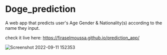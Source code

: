# Doge_prediction

A web app that predicts user's Age Gender & Nationality(s) according to the name they input.

check it live here: https://firaselmoussa.github.io/prediction_app/


![Screenshot 2022-09-11 152353](https://user-images.githubusercontent.com/106271549/189527390-ee796b34-585e-42fa-9ed1-920c2bc51624.png)
